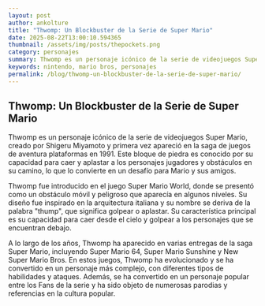 ```yaml
--- 
layout: post 
author: ankolture 
title: "Thwomp: Un Blockbuster de la Serie de Super Mario"
date: 2025-08-22T13:00:10.594365 
thumbnail: /assets/img/posts/thepockets.png
category: personajes 
summary: Thwomp es un personaje icónico de la serie de videojuegos Super Mario, creado por Shigeru Miyamoto y primera vez apareció en la saga de juegos de aven...
keywords: nintendo, mario bros, personajes 
permalink: /blog/thwomp-un-blockbuster-de-la-serie-de-super-mario/ 
--- 
```


## Thwomp: Un Blockbuster de la Serie de Super Mario

Thwomp es un personaje icónico de la serie de videojuegos Super Mario, creado por Shigeru Miyamoto y primera vez apareció en la saga de juegos de aventura plataformas en 1991. Este bloque de piedra es conocido por su capacidad para caer y aplastar a los personajes jugadores y obstáculos en su camino, lo que lo convierte en un desafío para Mario y sus amigos.

Thwomp fue introducido en el juego Super Mario World, donde se presentó como un obstáculo móvil y peligroso que aparecía en algunos niveles. Su diseño fue inspirado en la arquitectura italiana y su nombre se deriva de la palabra "thump", que significa golpear o aplastar. Su característica principal es su capacidad para caer desde el cielo y golpear a los personajes que se encuentran debajo.

A lo largo de los años, Thwomp ha aparecido en varias entregas de la saga Super Mario, incluyendo Super Mario 64, Super Mario Sunshine y New Super Mario Bros. En estos juegos, Thwomp ha evolucionado y se ha convertido en un personaje más complejo, con diferentes tipos de habilidades y ataques. Además, se ha convertido en un personaje popular entre los Fans de la serie y ha sido objeto de numerosas parodias y referencias en la cultura popular.
